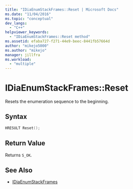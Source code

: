 ```yaml
---
title: "IDiaEnumStackFrames::Reset | Microsoft Docs"
ms.date: "11/04/2016"
ms.topic: "conceptual"
dev_langs:
  - "C++"
helpviewer_keywords:
  - "IDiaEnumStackFrames::Reset method"
ms.assetid: efaba727-f271-44e9-beec-8441fb57664d
author: "mikejo5000"
ms.author: "mikejo"
manager: jillfra
ms.workload:
  - "multiple"
---
```

# IDiaEnumStackFrames::Reset
Resets the enumeration sequence to the beginning.

## Syntax

```C++
HRESULT Reset();
```

## Return Value
 Returns `S_OK`.

## See Also
- [IDiaEnumStackFrames](../../debugger/debug-interface-access/idiaenumstackframes.md)